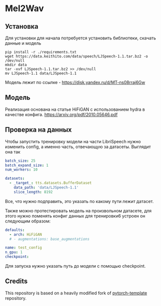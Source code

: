 # Mel2Wav

## Установка

Для установки для начала потребуется  установить библиотеки, скачать данные и модель
```shell
pip install -r ./requirements.txt
wget https://data.keithito.com/data/speech/LJSpeech-1.1.tar.bz2 -o /dev/null
mkdir data
tar -xvf LJSpeech-1.1.tar.bz2 >> /dev/null
mv LJSpeech-1.1 data/LJSpeech-1.1
```
Модель лежит по ссылке - https://disk.yandex.ru/d/MT-ns08rraj6Gw


## Модель

Реализация основана на статье HiFiGAN с использованием hydra в качестве конфига.
https://arxiv.org/pdf/2010.05646.pdf


## Проверка на данных

Чтобы запустить тренировку модели на части LibriSpeech нужно изменить config, а именно часть, отвечающую за датасеты.
Выглядит она так
```yaml
batch_size: 25
batch_expand_size: 1
num_workers: 10

datasets:
  - _target_: tts.datasets.BufferDataset
    data_path: 'data/LJSpeech-1.1'
    slice_length: 8192
```
Все, что нужно подправить, это указать по какому пути лежит датасет.

Также можно протестировать модель на произвольном датасете, для этого нужно поменять конфиг данных для тренировки6 устроен он следующим образом:
```yaml
defaults:
  - arch: HiFiGAN
  # - augmentations: base_augmentations

name: test_config
n_gpu: 1
checkpoint: 
```
Для запуска нужно указать путь до модели с помощью checkpoint.

## Credits

This repository is based on a heavily modified fork
of [pytorch-template](https://github.com/victoresque/pytorch-template) repository.

